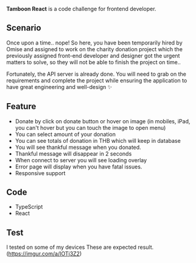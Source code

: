 **Tamboon React** is a code challenge for frontend developer.

## Scenario
Once upon a time.. nope!
So here, you have been temporarily hired by Omise and assigned to work on the charity donation project which the previously assigned front-end developer and designer got the urgent matters to solve, so they will not be able to finish the project on time..

Fortunately, the API server is already done. You will need to grab on the requirements and complete the project while ensuring the application to have great engineering and well-design ✨

## Feature
- Donate by click on donate button or hover on image (in mobiles, iPad, you can't hover but you can touch the image to open menu)
- You can select amount of your donation
- You can see totals of donation in THB which will keep in database
- You will see thankful message when you donated.
- Thankful message will disappear in 2 seconds
- When connect to server you will see loading overlay
- Error page will display when you have fatal issues.
- Responsive support

## Code
- TypeScript
- React

## Test
I tested on some of my devices
These are expected result.
(https://imgur.com/a/IOTj3Z2)